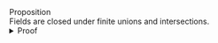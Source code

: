 <div class="callout proposition"><span class="label">Proposition</span><br/>
Fields are closed under finite unions and intersections.
</div>

<details class="collapsible">
  <summary>Proof</summary>
  <div class="collapsible__content">
    Main proof steps.

    <details class="collapsible">
      <summary>Sub-step A</summary>
      <div class="collapsible__content">
        Inner reasoning — now collapses smoothly.
      </div>
    </details>

  </div>
</details>

